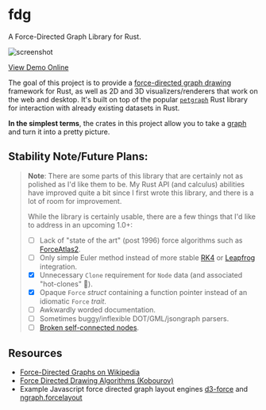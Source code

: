 # fdg
A Force-Directed Graph Library for Rust.

![screenshot](https://raw.githubusercontent.com/grantshandy/fdg/main/fdg-macroquad/screenshots/screenshot.png)

[View Demo Online](https://grantshandy.github.io/fdg/)

The goal of this project is to provide a [force-directed graph drawing](https://en.wikipedia.org/wiki/Force-directed_graph_drawing) framework for Rust, as well as 2D and 3D visualizers/renderers that work on the web and desktop. It's built on top of the popular [`petgraph`](https://crates.io/crates/petgraph) Rust library for interaction with already existing datasets in Rust.

**In the simplest terms**, the crates in this project allow you to take a [graph](https://en.wikipedia.org/wiki/Graph_(discrete_mathematics)) and turn it into a pretty picture.

## Stability Note/Future Plans:

 > **Note**: There are some parts of this library that are certainly not as polished as I'd like them to be. My Rust API (and calculus) abilities have improved quite a bit since I first wrote this library, and there is a lot of room for improvement.
 > 
 > While the library is certainly usable, there are a few things that I'd like to address in an upcoming 1.0+:
 >
 > - [ ] Lack of "state of the art" (post 1996) force algorithms such as [ForceAtlas2](https://journals.plos.org/plosone/article?id=10.1371/journal.pone.0098679).
 > - [ ] Only simple Euler method instead of more stable [RK4](https://en.wikipedia.org/wiki/Runge%E2%80%93Kutta_methods) or [Leapfrog](https://en.wikipedia.org/wiki/Leapfrog_integration) integration.
 > - [X] Unnecessary `Clone` requirement for `Node` data (and associated "hot-clones" 😬).
 > - [X] Opaque `Force` *struct* containing a function pointer instead of an idiomatic `Force` *trait*.
 > - [ ] Awkwardly worded documentation.
 > - [ ] Sometimes buggy/inflexible DOT/GML/jsongraph parsers.
 > - [ ] [Broken self-connected nodes](https://github.com/grantshandy/fdg/issues/10).

## Resources
- [Force-Directed Graphs on Wikipedia](https://en.wikipedia.org/wiki/Force-directed_graph_drawing)
- [Force Directed Drawing Algorithms (Kobourov)](https://cs.brown.edu/people/rtamassi/gdhandbook/chapters/force-directed.pdf)
- Example Javascript force directed graph layout engines [d3-force](https://github.com/d3/d3-force) and [ngraph.forcelayout](https://github.com/anvaka/ngraph.forcelayout)
